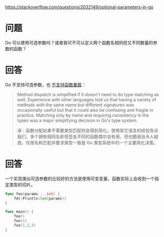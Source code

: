 <https://stackoverflow.com/questions/2032149/optional-parameters-in-go>

# 问题

Go 可以使用可选参数吗？或者我可不可以定义两个函数名相同但又不同数量的参数的函数？

# 回答

Go 不支持可选参数，也 [不支持函数重载](http://golang.org/doc/faq#overloading)：

> Method dispatch is simplified if it doesn't need to do type matching as well. Experience with other languages told us that having a variety of methods with the same name but different signatures was occasionally useful but that it could also be confusing and fragile in practice. Matching only by name and requiring consistency in the types was a major simplifying decision in Go's type system.
>
> 译：函数分配如果不需要类型匹配则会得到简化。使用其它语言的经验告诉我们，多个拥有相同名称但签名不同的函数偶尔会有用，但也脆弱且令人疑惑。仅按名称匹配并要求类型一致是 Go 类型系统中的一个主要简化决策。

# 回答

一个实现类似可选参数的比较好的方法是使用可变变量，函数实际上会收到一个指定类型的切片。

```go
func foo(params ...int) {
    fmt.Println(len(params))
}

func main() {
    foo()
    foo(1)
    foo(1,2,3)
}
```